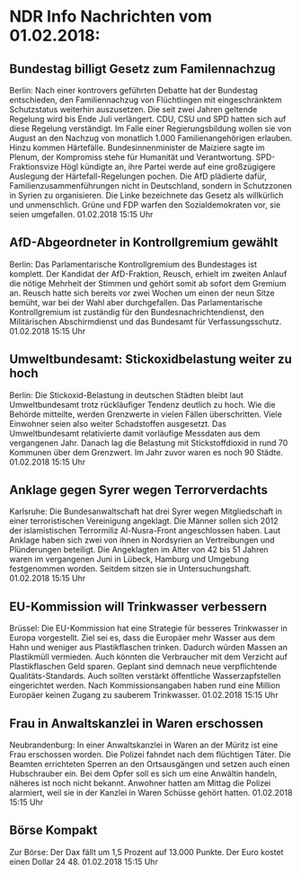 # NDR Info Nachrichten vom 01.02.2018:


## Bundestag billigt Gesetz zum Familennachzug
Berlin: Nach einer kontrovers geführten Debatte hat der Bundestag entschieden, den Familiennachzug von Flüchtlingen mit eingeschränktem Schutzstatus weiterhin auszusetzen. Die seit zwei Jahren geltende Regelung wird bis Ende Juli verlängert. CDU, CSU und SPD hatten sich auf diese Regelung verständigt. Im Falle einer Regierungsbildung wollen sie von August an den Nachzug von monatlich 1.000 Familienangehörigen erlauben. Hinzu kommen Härtefälle. Bundesinnenminister de Maiziere sagte im Plenum, der Kompromiss stehe für Humanität und Verantwortung. SPD-Fraktionsvize Högl kündigte an, ihre Partei werde auf eine großzügigere Auslegung der Härtefall-Regelungen pochen. Die AfD plädierte dafür, Familienzusammenführungen nicht in Deutschland, sondern in Schutzzonen in Syrien zu organisieren. Die Linke bezeichnete das Gesetz als willkürlich und unmenschlich. Grüne und FDP warfen den Sozialdemokraten vor, sie seien umgefallen. 01.02.2018 15:15 Uhr 

## AfD-Abgeordneter in Kontrollgremium gewählt
Berlin: Das Parlamentarische Kontrollgremium des Bundestages ist komplett. Der Kandidat der AfD-Fraktion, Reusch, erhielt im zweiten Anlauf die nötige Mehrheit der Stimmen und gehört somit ab sofort dem Gremium an. Reusch hatte sich bereits vor zwei Wochen um einen der neun Sitze bemüht, war bei der Wahl aber durchgefallen. Das Parlamentarische Kontrollgremium ist zuständig für den Bundesnachrichtendienst, den Militärischen Abschirmdienst und das Bundesamt für Verfassungsschutz. 01.02.2018 15:15 Uhr 

## Umweltbundesamt: Stickoxidbelastung weiter zu hoch
Berlin:	Die Stickoxid-Belastung in deutschen Städten bleibt laut Umweltbundesamt trotz rückläufiger Tendenz deutlich zu hoch. Wie die Behörde mitteilte, werden Grenzwerte in vielen Fällen überschritten. Viele Einwohner seien also weiter Schadstoffen ausgesetzt. Das Umweltbundesamt relativierte damit vorläufige Messdaten aus dem vergangenen Jahr. Danach lag die Belastung mit Stickstoffdioxid in rund 70 Kommunen über dem Grenzwert. Im Jahr zuvor waren es noch 90 Städte. 01.02.2018 15:15 Uhr 

## Anklage gegen Syrer wegen Terrorverdachts
Karlsruhe:		Die Bundesanwaltschaft hat drei Syrer wegen Mitgliedschaft in einer terroristischen Vereinigung angeklagt. Die Männer sollen sich 2012 der islamistischen Terrormiliz Al-Nusra-Front angeschlossen haben. Laut Anklage haben sich zwei von ihnen in Nordsyrien an Vertreibungen und Plünderungen beteiligt. Die Angeklagten im Alter von 42 bis 51 Jahren waren im vergangenen Juni in Lübeck, Hamburg und Umgebung festgenommen worden. Seitdem sitzen sie in Untersuchungshaft. 01.02.2018 15:15 Uhr 

## EU-Kommission will Trinkwasser verbessern
Brüssel: Die EU-Kommission hat eine Strategie für besseres Trinkwasser in Europa vorgestellt. Ziel sei es, dass die Europäer mehr Wasser aus dem Hahn und weniger aus Plastikflaschen trinken. Dadurch würden Massen an Plastikmüll vermieden. Auch könnten die Verbraucher mit dem Verzicht auf Plastikflaschen Geld sparen. Geplant sind demnach neue verpflichtende Qualitäts-Standards. Auch sollten verstärkt öffentliche Wasserzapfstellen eingerichtet werden. Nach Kommissionsangaben haben rund eine Million Europäer keinen Zugang zu sauberem Trinkwasser. 01.02.2018 15:15 Uhr 

## Frau in Anwaltskanzlei in Waren erschossen
Neubrandenburg: In einer Anwaltskanzlei in Waren an der Müritz ist eine Frau erschossen worden. Die Polizei fahndet nach dem flüchtigen Täter. Die Beamten errichteten Sperren an den Ortsausgängen und setzen auch einen Hubschrauber ein. Bei dem Opfer soll es sich um eine Anwältin handeln, näheres ist noch nicht bekannt. Anwohner hatten am Mittag die Polizei alarmiert, weil sie in der Kanzlei in Waren Schüsse gehört hatten. 01.02.2018 15:15 Uhr 

## Börse Kompakt
Zur Börse: Der Dax fällt um 1,5 Prozent auf 13.000 Punkte. Der Euro kostet einen Dollar 24 48. 01.02.2018 15:15 Uhr 
